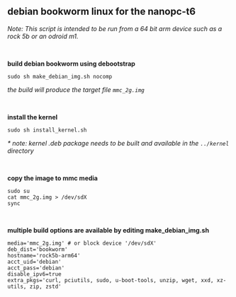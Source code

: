 ## debian bookworm linux for the nanopc-t6

<i>Note: This script is intended to be run from a 64 bit arm device such as a rock 5b or an odroid m1.</i>

<br/>

**build debian bookworm using debootstrap**
```
sudo sh make_debian_img.sh nocomp
```

<i>the build will produce the target file ```mmc_2g.img```</i>

<br/>

**install the kernel**
```
sudo sh install_kernel.sh
```

<i>* note: kernel .deb package needs to be built and available in the ```../kernel``` directory</i>

<br/>

**copy the image to mmc media**
```
sudo su
cat mmc_2g.img > /dev/sdX
sync
```

<br/>

**multiple build options are available by editing make_debian_img.sh**
```
media='mmc_2g.img' # or block device '/dev/sdX'
deb_dist='bookworm'
hostname='rock5b-arm64'
acct_uid='debian'
acct_pass='debian'
disable_ipv6=true
extra_pkgs='curl, pciutils, sudo, u-boot-tools, unzip, wget, xxd, xz-utils, zip, zstd'
```
